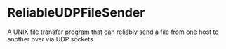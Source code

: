 # ReliableUDPFileSender
A UNIX file transfer program that can reliably send a file from one host to another over via UDP sockets
